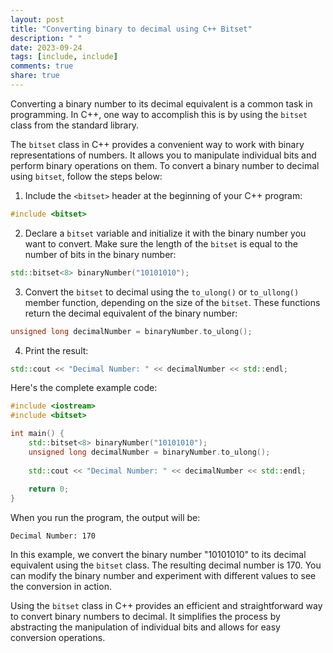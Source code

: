 ```yaml
---
layout: post
title: "Converting binary to decimal using C++ Bitset"
description: " "
date: 2023-09-24
tags: [include, include]
comments: true
share: true
---
```


Converting a binary number to its decimal equivalent is a common task in programming. In C++, one way to accomplish this is by using the `bitset` class from the standard library. 

The `bitset` class in C++ provides a convenient way to work with binary representations of numbers. It allows you to manipulate individual bits and perform binary operations on them. To convert a binary number to decimal using `bitset`, follow the steps below:

1. Include the `<bitset>` header at the beginning of your C++ program:

```cpp
#include <bitset>
```

2. Declare a `bitset` variable and initialize it with the binary number you want to convert. Make sure the length of the `bitset` is equal to the number of bits in the binary number:

```cpp
std::bitset<8> binaryNumber("10101010");
```

3. Convert the `bitset` to decimal using the `to_ulong()` or `to_ullong()` member function, depending on the size of the `bitset`. These functions return the decimal equivalent of the binary number:

```cpp
unsigned long decimalNumber = binaryNumber.to_ulong();
```

4. Print the result:

```cpp
std::cout << "Decimal Number: " << decimalNumber << std::endl;
```

Here's the complete example code:

```cpp
#include <iostream>
#include <bitset>

int main() {
    std::bitset<8> binaryNumber("10101010");
    unsigned long decimalNumber = binaryNumber.to_ulong();
    
    std::cout << "Decimal Number: " << decimalNumber << std::endl;
    
    return 0;
}
```

When you run the program, the output will be:

```
Decimal Number: 170
```

In this example, we convert the binary number "10101010" to its decimal equivalent using the `bitset` class. The resulting decimal number is 170. You can modify the binary number and experiment with different values to see the conversion in action.

Using the `bitset` class in C++ provides an efficient and straightforward way to convert binary numbers to decimal. It simplifies the process by abstracting the manipulation of individual bits and allows for easy conversion operations.